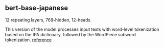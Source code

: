 ## bert-base-japanese
12 repeating layers, 768-hidden, 12-heads. 

This version of the model processes input texts with word-level tokenization based on the IPA dictionary, followed by the WordPiece  subword tokenization. 
[reference](https://huggingface.co/cl-tohoku/bert-base-japanese)

